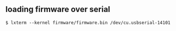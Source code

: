## loading firmware over serial

```
$ lxterm --kernel firmware/firmware.bin /dev/cu.usbserial-14101
```
